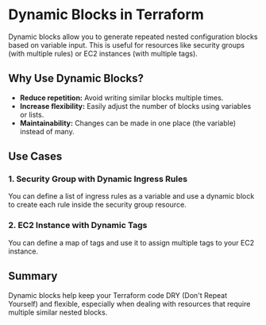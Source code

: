 # Dynamic Blocks in Terraform

Dynamic blocks allow you to generate repeated nested configuration blocks based on variable input. This is useful for resources like security groups (with multiple rules) or EC2 instances (with multiple tags).

## Why Use Dynamic Blocks?

- **Reduce repetition:** Avoid writing similar blocks multiple times.
- **Increase flexibility:** Easily adjust the number of blocks using variables or lists.
- **Maintainability:** Changes can be made in one place (the variable) instead of many.

## Use Cases

### 1. Security Group with Dynamic Ingress Rules

You can define a list of ingress rules as a variable and use a dynamic block to create each rule inside the security group resource.

### 2. EC2 Instance with Dynamic Tags

You can define a map of tags and use it to assign multiple tags to your EC2 instance.

## Summary

Dynamic blocks help keep your Terraform code DRY (Don't Repeat Yourself) and flexible, especially when dealing with resources that require multiple similar nested blocks.